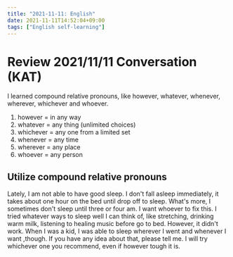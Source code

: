 ```yaml
---
title: "2021-11-11: English"
date: 2021-11-11T14:52:04+09:00
tags: ["English self-learning"]
---
```


# Review 2021/11/11 Conversation (KAT)

I learned compound relative pronouns, like however, whatever, whenever, wherever, whichever and whoever.

1. however = in any way
2. whatever = any thing (unlimited choices)
3. whichever = any one from a limited set
4. whenever = any time
5. wherever = any place
6. whoever = any person

## Utilize compound relative pronouns

Lately, I am not able to have good sleep.
I don't fall asleep immediately, it takes about one hour on the bed until drop off to sleep.
What's more, I sometimes don't sleep until three or four am.
I want whoever to fix this.
I tried whatever ways to sleep well I can think of, like stretching, drinking warm milk, listening to healing music before go to bed.
However, it didn't work.
When I was a kid, I was able to sleep wherever I went and whenever I want ,though.
If you have any idea about that, please tell me.
I will try whichever one you recommend, even if however tough it is.
